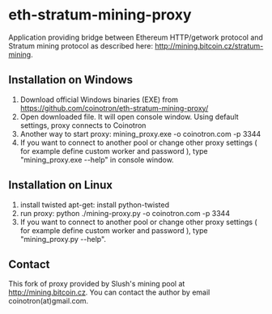 eth-stratum-mining-proxy
====================

Application providing bridge between Ethereum HTTP/getwork protocol and Stratum mining protocol
as described here: http://mining.bitcoin.cz/stratum-mining.

Installation on Windows
-----------------------

1. Download official Windows binaries (EXE) from https://github.com/coinotron/eth-stratum-mining-proxy/
2. Open downloaded file. It will open console window. Using default settings, proxy connects to Coinotron
3. Another way to start proxy: mining_proxy.exe -o coinotron.com -p 3344 
4. If you want to connect to another pool or change other proxy settings ( for example define custom worker and password ), type "mining_proxy.exe --help" in console window.

Installation on Linux 
---------------------------------------

1. install twisted apt-get: install python-twisted
2. run proxy: python ./mining-proxy.py -o coinotron.com -p 3344
3. If you want to connect to another pool or change other proxy settings ( for example define custom worker and password ), type "mining_proxy.py --help".



Contact
-------

This fork of proxy provided by Slush's mining pool at http://mining.bitcoin.cz. You can contact the author
by email coinotron(at)gmail.com.


